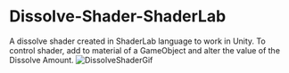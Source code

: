 # Dissolve-Shader-ShaderLab
A dissolve shader created in ShaderLab language to work in Unity. To control shader, add to material of a GameObject and alter the value of the Dissolve Amount.
![DissolveShaderGif](https://github.com/alicepm800/Dissolve-Shader-ShaderLab/assets/80863335/d9d5d110-6f3b-4f5d-86b0-5e2f8a3a5b29)
